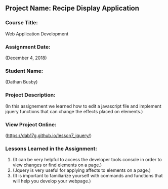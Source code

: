 ## Project Name:  Recipe Display Application

### Course Title:
Web Application Development

### Assignment Date:  
(December 4, 2018)

### Student Name:  
(Dathan Busby)

### Project Description:
(In this assignement we learned how to edit a javascript file and implement jquery functions that can change the effects placed on elements.)

### View Project Online:
(https://dab17g.github.io/lesson7_jquery/)

### Lessons Learned in the Assignment:
1. (It can be very helpful to access the developer tools console in order to view changes or find elements on a page.)
2. (Jquery is very useful for applying affects to elements on a page.)
3. (It is important to familiarize yourself with commands and functions that will help you develop your webpage.)

